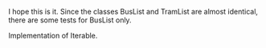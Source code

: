 I hope this is it. Since the classes BusList and TramList are almost identical, there are some tests for BusList only.

Implementation of Iterable.
